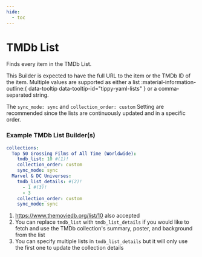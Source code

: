 ```yaml
---
hide:
  - toc
---
```

# TMDb List

Finds every item in the TMDb List.

This Builder is expected to have the full URL to the item or the TMDb ID of the item. Multiple values are supported as either a list :material-information-outline:{ data-tooltip data-tooltip-id="tippy-yaml-lists" } or a comma-separated string.

The `sync_mode: sync` and `collection_order: custom` Setting are recommended since the lists are continuously updated 
and in a specific order. 

### Example TMDb List Builder(s)

```yaml title="Press the + icon to learn more"
collections:
  Top 50 Grossing Films of All Time (Worldwide):
    tmdb_list: 10 #(1)!
    collection_order: custom
    sync_mode: sync
  Marvel & DC Universes:
    tmdb_list_details: #(2)!
      - 1 #(3)!
      - 3
    collection_order: custom
    sync_mode: sync
```

1. https://www.themoviedb.org/list/10 also accepted
2. You can replace `tmdb_list` with `tmdb_list_details` if you would like to fetch and use the TMDb collection's summary, poster, and background from the list
3. You can specify multiple lists in `tmdb_list_details` but it will only use the first one to update the collection details
